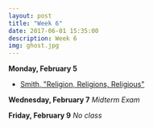 ```yaml
---
layout: post
title: "Week 6"
date: 2017-06-01 15:35:00
description: Week 6
img: ghost.jpg
---
```


**Monday, February 5**
- [Smith, "Religion, Religions, Religious"](https://www.dropbox.com/s/o65h8lglzezvkjs/Smith_ReligionReligionsReligious.pdf?dl=0)

**Wednesday, February 7**
*Midterm Exam*

**Friday, February 9**
_No class_